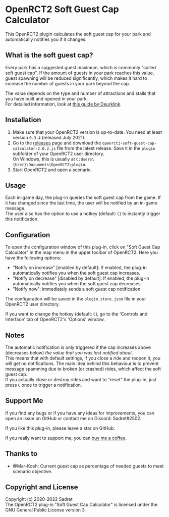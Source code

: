 # OpenRCT2 Soft Guest Cap Calculator

This OpenRCT2 plugin calculates the soft guest cap for your park and automatically notifies you if it changes.

## What is the soft guest cap?

Every park has a suggested guest maximum, which is commonly "called soft guest cap". If the amount of guests in your park reaches this value, guest spawning will be reduced significantly, which makes it hard to increase the number of guests in your park beyond the cap.

The value depends on the type and number of attractions and stalls that you have built and opened in your park.\
For detailed information, look at [this guide by Deurklink](https://forums.openrct2.org/topic/2861-guide-when-and-how-do-guests-spawn/).

## Installation

1. Make sure that your OpenRCT2 version is up-to-date. You need at least version `0.3.4` (released July 2021).
2. Go to the [releases](https://github.com/Sadret/openrct2-soft-guest-cap-calculator/releases) page and download the `openrct2-soft-guest-cap-calculator-2.0.2.js` file from the latest release. Save it in the `plugin` subfolder of your OpenRCT2 user directory.\
On Windows, this is usually at `C:Users\{User}\Documents\OpenRCT2\plugin`.
3. Start OpenRCT2 and open a scenario.

## Usage

Each in-game day, the plug-in queries the soft guest cap from the game. If it has changed since the last time, the user will be notified by an in-game message.\
The user also has the option to use a hotkey (default: `C`) to instantly trigger this notification.

## Configuration

To open the configuration window of this plug-in, click on "Soft Guest Cap Calculator" in the map menu in the upper toolbar of OpenRCT2. Here you have the following options:

- "Notify on increase" [enabled by default]: If enabled, the plug-in automatically notifies you when the soft guest cap increases.
- "Notify on decrease" [disabled by default]: If enabled, the plug-in automatically notifies you when the soft guest cap decreases.
- "Notify now": immediately sends a soft guest cap notification.

The configuration will be saved in the `plugin.store.json` file in your OpenRCT2 user directory.

If you want to change the hotkey (default: `C`), go to the 'Controls and Interface' tab of OpenRCT2's 'Options' window.

## Notes

The automatic notification is only triggered if the cap increases above (decreases below) *the value that you was last notified about*.\
This means that with default settings, if you close a ride and reopen it, you will get no notifications. The main idea behind this behaviour is to prevent message spamming due to broken (or crashed) rides, which affect the soft guest cap.\
If you actually close or destroy rides and want to "reset" the plug-in, just press `C` once to trigger a notification.

## Support Me

If you find any bugs or if you have any ideas for improvements, you can open an issue on GitHub or contact me on Discord: Sadret#2502.

If you like this plug-in, please leave a star on GitHub.

If you really want to support me, you can [buy me a coffee](https://ko-fi.com/sadret).

## Thanks to
- @Mar-Koeh: Current guest cap as percentage of needed guests to meet scenario objective.

## Copyright and License

Copyright (c) 2020-2022 Sadret\
The OpenRCT2 plug-in "Soft Guest Cap Calculator" is licensed under the GNU General Public License version 3.
